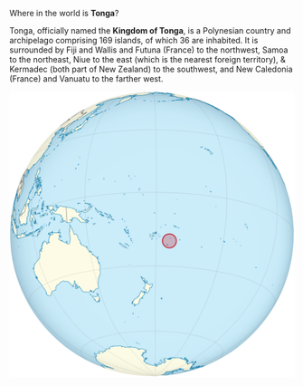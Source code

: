 Where in the world is **Tonga**?
<!--question-->
Tonga, officially named the **Kingdom of Tonga**, is a Polynesian country and archipelago comprising 169 islands, of which 36 are inhabited. It is surrounded by Fiji and Wallis and Futuna (France) to the northwest, Samoa to the northeast, Niue to the east (which is the nearest foreign territory), & Kermadec (both part of New Zealand) to the southwest, and New Caledonia (France) and Vanuatu to the farther west.

![Map of Tonga](images/Tonga_on_the_globe_(Polynesia_centered).svg)